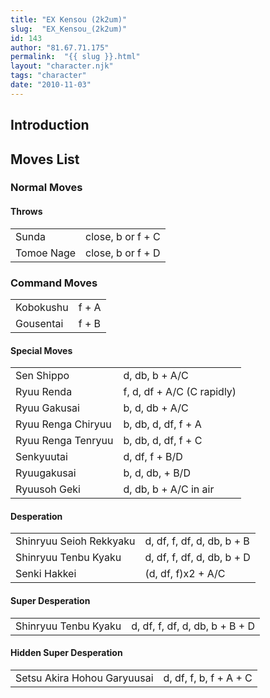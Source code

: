 ```yaml
---
title: "EX Kensou (2k2um)"
slug:  "EX_Kensou_(2k2um)"
id: 143
author: "81.67.71.175"
permalink:  "{{ slug }}.html"
layout: "character.njk"
tags: "character"
date: "2010-11-03"
---
```


## Introduction

## Moves List

### Normal Moves

#### Throws

|            |                   |
|------------|-------------------|
| Sunda      | close, b or f + C |
| Tomoe Nage | close, b or f + D |

### Command Moves

|           |       |
|-----------|-------|
| Kobokushu | f + A |
| Gousentai | f + B |

#### Special Moves

|                    |                            |
|--------------------|----------------------------|
| Sen Shippo         | d, db, b + A/C             |
| Ryuu Renda         | f, d, df + A/C (C rapidly) |
| Ryuu Gakusai       | b, d, db + A/C             |
| Ryuu Renga Chiryuu | b, db, d, df, f + A        |
| Ryuu Renga Tenryuu | b, db, d, df, f + C        |
| Senkyuutai         | d, df, f + B/D             |
| Ryuugakusai        | b, d, db, + B/D            |
| Ryuusoh Geki       | d, db, b + A/C in air      |

#### Desperation

|                         |                            |
|-------------------------|----------------------------|
| Shinryuu Seioh Rekkyaku | d, df, f, df, d, db, b + B |
| Shinryuu Tenbu Kyaku    | d, df, f, df, d, db, b + D |
| Senki Hakkei            | (d, df, f)x2 + A/C         |

#### Super Desperation

|                      |                                |
|----------------------|--------------------------------|
| Shinryuu Tenbu Kyaku | d, df, f, df, d, db, b + B + D |

#### Hidden Super Desperation

|                             |                        |
|-----------------------------|------------------------|
| Setsu Akira Hohou Garyuusai | d, df, f, b, f + A + C |
